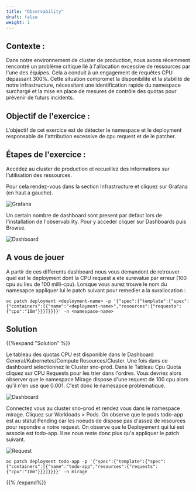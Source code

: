 ```yaml
---
title: "Observability"
draft: false
weight: 1
---
```



## Contexte :

Dans notre environnement de cluster de production, nous avons récemment rencontré un problème critique lié à l'allocation excessive de ressources par l'une des équipes. Cela a conduit à un engagement de requêtes CPU dépassant 300%. Cette situation compromet la disponibilité et la stabilité de notre infrastructure, nécessitant une identification rapide du namespace surchargé et la mise en place de mesures de contrôle des quotas pour prévenir de futurs incidents.

## Objectif de l'exercice :

L'objectif de cet exercice est de détecter le namespace et le deployment responsable de l'attribution excessive de cpu request et de le patcher.

## Étapes de l'exercice :

Accédez au cluster de production et recueillez des informations sur l'utilisation des ressources.

Pour cela rendez-vous dans la section Infrastructure et cliquez sur Grafana (en haut a gauche).

![Grafana](/OPP-2023-lab-instruction.github.io/images/grafana-access.png)

Un certain nombre de dashboard sont present par defaut lors de l'installation de l'observability. Pour y acceder cliquer sur Dashboards puis Browse.

![Dashboard](/OPP-2023-lab-instruction.github.io/images/browse-dashboard.png)

## A vous de jouer 

A partir de ces differents dashboard nous vous demandont de retrouver quel est le deployment dont la CPU request a ete surevalue par erreur (100 cpu au lieu de 100 milli-cpu). Lorsque vous aurez trouve le nom du namesapce appliquer lui le patch suivant pour remedier a la surallocation : 

```shell
oc patch deployment <deployment-name> -p '{"spec":{"template":{"spec":{"containers":[{"name":"<deployment-name>","resources":{"requests":{"cpu":"10m"}}}]}}}}' -n <namespace-name>
```

## Solution

{{%expand "Solution" %}}

Le tableau des quotas CPU est disponible dans le Dashboard General/Kubernetes/Compute Resources/Cluster. Une fois dans ce dashboard selectionnez le Cluster sno-prod. Dans le Tableau Cpu Quota cliquez sur CPU Requests pour les trier dans l'ordres. Vous devriez alors observer que le namespace Mirage dispose d'une request de 100 cpu alors qu'il n'en use que 0.001. C'est donc le namesapce problematique.


![Dashboard](/OPP-2023-lab-instruction.github.io/images/tableau-cpu.png)

Connectez vous au cluster sno-prod et rendez vous dans le namespace mirage. Cliquez sur Workloads > Pods. On observe que le pods todo-app est au statut Pending car les noeuds de dispose pas d'assez de resources pour repondre a notre request. On observe que le Deployement qui lui est associe est todo-app. Il ne nous reste donc plus qu'a appliquer le patch suivant.

![Request](/OPP-2023-lab-instruction.github.io/images/resource-request.png)

```shell
oc patch deployment todo-app -p '{"spec":{"template":{"spec":{"containers":[{"name":"todo-app","resources":{"requests":{"cpu":"10m"}}}]}}}}' -n mirage
```

{{% /expand%}}











